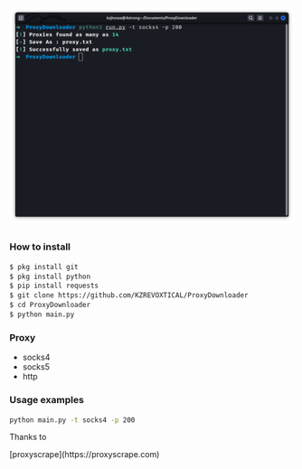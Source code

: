 ![gambar](https://raw.githubusercontent.com/KZREVOXTICAL/ProxyDownloader/main/Screenshot%20from%202022-09-19%2022-39-48.png)
##
### How to install
```Bash
$ pkg install git
$ pkg install python
$ pip install requests
$ git clone https://github.com/KZREVOXTICAL/ProxyDownloader
$ cd ProxyDownloader
$ python main.py
```
### Proxy
- socks4
- socks5
- http

### Usage examples
```Bash
python main.py -t socks4 -p 200
```

<p>Thanks to </p>[proxyscrape](https://proxyscrape.com)
